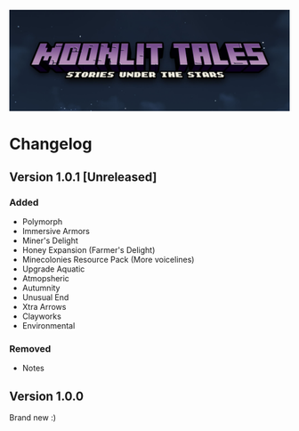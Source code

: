 <a href="https://github.com/Lost-Outpost/moonlit-tales/blob/main/README.md"><img src="images/banner.jpg" target="_blank"></a>

# Changelog

## Version 1.0.1 [Unreleased]

### Added
+ Polymorph
+ Immersive Armors
+ Miner's Delight
+ Honey Expansion (Farmer's Delight)
+ Minecolonies Resource Pack (More voicelines)
+ Upgrade Aquatic
+ Atmopsheric
+ Autumnity
+ Unusual End
+ Xtra Arrows
+ Clayworks
+ Environmental

### Removed
+ Notes

## Version 1.0.0
Brand new :)
